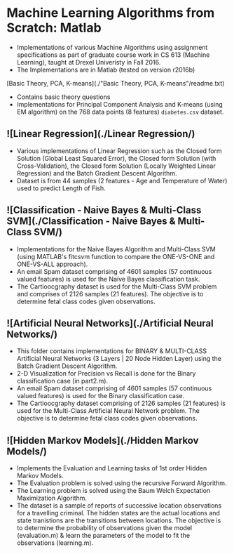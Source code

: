 # Machine Learning Algorithms from Scratch: Matlab
* Implementations of various Machine Algorithms using assignment specifications as part of graduate course work in CS 613 (Machine Learning), taught at Drexel Univeristy in Fall 2016. 
* The Implementations are in Matlab (tested on version r2016b)

[Basic Theory, PCA, K-means](./"Basic Theory, PCA, K-means"/readme.txt)
* Contains basic theory questions
* Implementations for Principal Component Analysis and K-means (using EM algorithm) on the 768 data points (8 features) `diabetes.csv` dataset.

## ![Linear Regression](./Linear Regression/)
* Various implementations of Linear Regression such as the Closed form Solution (Global Least Squared Error), the Closed form Solution (with Cross-Validation), the Closed form Solution (Locally Weighted Linear Regression) and the Batch Gradient Descent Algorithm. 
* Dataset is from 44 samples (2 features - Age and Temperature of Water) used to predict Length of Fish.

## ![Classification - Naive Bayes & Multi-Class SVM](./Classification - Naive Bayes & Multi-Class SVM/)
* Implementations for the Naive Bayes Algorithm and Multi-Class SVM (using MATLAB's fitcsvm function to compare the ONE-VS-ONE and ONE-VS-ALL approach). 
* An email Spam dataset comprising of 4601 samples (57 continuous valued features) is used for the Naive Bayes classification task. 
* The Cartioocgraphy dataset is used for the Multi-Class SVM problem and comprises of 2126 samples (21 features). The objective is to determine fetal class codes given observations.

## ![Artificial Neural Networks](./Artificial Neural Networks/)
* This folder contains implementations for BINARY & MULTI-CLASS Artificial Neural Networks (3 Layers | 20 Node Hidden Layer) using the Batch Gradient Descent Algorithm. 
* 2-D Visualization for Precision vs Recall is done for the Binary classification case (in part2.m).
* An email Spam dataset comprising of 4601 samples (57 continuous valued features) is used for the Binary classification case. 
* The Cartioocgraphy dataset comprising of 2126 samples (21 features) is used for the Multi-Class Artificial Neural Network problem. The objective is to determine fetal class codes given observations.

## ![Hidden Markov Models](./Hidden Markov Models/)
* Implements the Evaluation and Learning tasks of 1st order Hidden Markov Models. 
* The Evaluation problem is solved using the recursive Forward Algorithm.
* The Learning problem is solved using the Baum Welch Expectation Maximization Algorithm. 
* The dataset is a sample of reports of successive location observations for a travelling criminal. The hidden states are the actual locations and state tranistions are the transitions between locations. The objective is to determine the probability of observations given the model (evaluation.m) & learn the parameters of the model to fit the observations (learning.m).
